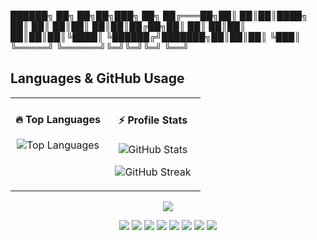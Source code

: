    ██████╗ ██╗     ██╗██╗███╗  ██╗
  ██╔═══██╗██║     ██║██║████╗ ██║
  ██║   ██║██║     ██║██║██╔██╗██║
  ██║   ██║██║     ██║██║██║╚████║
  ╚██████╔╝███████╗██║██║██║ ╚███║
   ╚═════╝ ╚══════╝╚═╝╚═╝╚═╝  ╚══╝
## Languages & GitHub Usage

<!-- GitHub Stats & Languages Section -->
<table width="100%">
<tr>
<td valign="top" width="50%">

<h4 align="center">🔥 Top Languages</h4>
<p align="center">
  <img 
    src="https://github-readme-stats.vercel.app/api/top-langs/?username=murugiclin&layout=compact&langs_count=8&hide_border=true&card_width=380&theme=radical"
    alt="Top Languages"
  />
</p>

</td>
<td valign="top" width="50%">

<h4 align="center">⚡ Profile Stats</h4>
<p align="center">
  <img 
    src="https://github-readme-stats.vercel.app/api?username=murugiclin&show_icons=true&hide_title=true&hide=prs,issues&hide_border=true&theme=radical"
    alt="GitHub Stats"
  />
</p>

<p align="center">
  <img 
    src="https://github-readme-streak-stats.herokuapp.com?user=murugiclin&hide_border=true&theme=radical"
    alt="GitHub Streak"
  />
</p>

</td>
</tr>
</table>

<p align="center">
  <img src="https://readme-typing-svg.demolab.com?font=Fira+Code&pause=1000&color=00CFFF&center=true&vCenter=true&width=500&lines=System+Engineer;OS+Developer;Cybersecurity+Researcher;Blockchain+Builder;20%2B+Shipped+Apps"/>
</p>

<!-- Minimal language badges (static, crisp) -->
<p align="center">
  <img src="https://img.shields.io/badge/C-000?style=flat-square&logo=c&logoColor=white" />
  <img src="https://img.shields.io/badge/C++-000?style=flat-square&logo=cplusplus&logoColor=white" />
  <img src="https://img.shields.io/badge/Assembly-000?style=flat-square" />
  <img src="https://img.shields.io/badge/Rust-000?style=flat-square&logo=rust&logoColor=white" />
  <img src="https://img.shields.io/badge/Go-000?style=flat-square&logo=go&logoColor=white" />
  <img src="https://img.shields.io/badge/Python-000?style=flat-square&logo=python&logoColor=white" />
  <img src="https://img.shields.io/badge/TypeScript-000?style=flat-square&logo=typescript&logoColor=white" />
  <img src="https://img.shields.io/badge/JavaScript-000?style=flat-square&logo=javascript&logoColor=white" />
</p>
